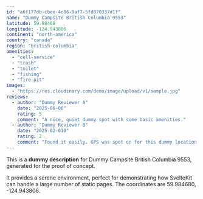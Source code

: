 ```yaml
---
id: "a6f177db-cbee-4c86-9af7-5fd870337d1f"
name: "Dummy Campsite British Columbia 9553"
latitude: 59.98468
longitude: -124.943806
continent: "north-america"
country: "canada"
region: "british-columbia"
amenities:
  - "cell-service"
  - "trash"
  - "toilet"
  - "fishing"
  - "fire-pit"
images:
  - "https://res.cloudinary.com/demo/image/upload/v1/sample.jpg"
reviews:
  - author: "Dummy Reviewer A"
    date: "2025-06-06"
    rating: 5
    comment: "A nice, quiet dummy spot with some basic amenities."
  - author: "Dummy Reviewer B"
    date: "2025-02-010"
    rating: 2
    comment: "Found it easily. GPS was spot on for this dummy location."
---
```


This is a **dummy description** for Dummy Campsite British Columbia 9553, generated for the proof of concept.

It provides a serene environment, perfect for demonstrating how SvelteKit can handle a large number of static pages. The coordinates are 59.984680, -124.943806.
